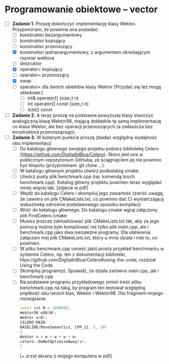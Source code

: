 # Programowanie obiektowe – vector

* [ ] **Zadanie 1.** Proszę dokończyć implementację klasy Wektor. Przypominam, że powinna ona posiadać:
  * [ ] konstruktor bezargumentowy
  * [ ] konstruktor kopiujący
  * [ ] konstruktor przenoszący
  * [x] konstruktor jednaoargumentowy, z argumentem określającym rozmiar wektora
  * [ ] destruktor
  * [x] operator= kopiujący
  * [ ] operator= przenoszący
  * [x] swap
  * [ ] operator+ dla dwóch obiektów klasy Wektor [Przydać się też mogą składowe:]
    * [ ] int& operator[] (size_t n)
    * [ ] int operator[] const (size_t n)
    * [ ] size() const
* [ ] **Zadanie 2.** A teraz proszę na podstawie powyższej klasy stworzyć analogiczną klasę Wektor98, mającą dokładnie tę samą implementację co klasa Wektor, ale bez operacji przenoszących (a zwłaszcza bez konstruktora przenoszącego).
* [ ] **Zadanie 3.** W kolejnym punkcie proszę zbadać względną wydajność obu implementacji 
  * [ ] Do katalogu głównego swojego projektu pobierz bibliotekę Celero (https://github.com/DigitalInBlue/Celero). Skoro jest ona w publicznym repozytorium GitHuba, ze ściągnięciem jej nie powinno być kłopotu (przypominam: git clone …).
  * [ ] W katalogu głównym projektu utwórz podkatalog cmake. 
  * [ ] Utwórz pusty plik benchmark.cpp (np. komendą touch benchmark.cpp). Katalog główny projektu powinien teraz wyglądać mniej więcej tak. [zdjecie w pdf]
  * [ ] Wejdź do katalogu Celero i skompiluj jego zawartość (zwróć uwagę, że zawiera on plik CMakeLists.txt, co powinno dać Ci wystarczającą wskazówkę odnośnie podstawowego sposobu kompilacji.
  * [ ] Wróć do katalogu głównego. Do katalogu cmake wgraj załączony plik FindCelero.cmake
  * [ ] Musisz jeszcze zaktualizować plik CMakeLists.txt tak, aby za jego pomocą można było kompilować nie tylko plik main.cpp, ale i benchmark.cpp jako dwa niezależne programy. Dla ułatwienia załączam mój plik CMakeLists.txt, który u mnie działa i robi to, co powinien. 
  * [ ] W pliku benchmark.cpp umieść jakiś prosty przykład benchmarku w systemie Celero, np. ten z dokumentacji biblioteki, htps://github.com/DigitalInBlue/Celero#using-the-code, rozdział Using the Code
  * [ ] Skompiluj program(y). Sprawdź, że działa zarówno main.cpp, jak i benchmark.cpp
  * [ ] Na podstawie programu przykładowego zmień treść pliku benchmark.cpp na taką, by program ten testował względną prędkość obu twoich klas, Wektor i Wektor98. Oto fragment mojego rozwiązania:
    ```cpp
    const int N = 1000000;
    Wektor98 w98(N);
    Wektor w(N);
    CELERO_MAIN
    BASELINE(MoveSemantics, CPP_11, 5, 10)
    {
    Wektor v = w + w + w + w;
    celero::DoNotOptimizeAway(v);
    }
    ```
    [+  zrzut ekranu z mojego komputera w pdf]
